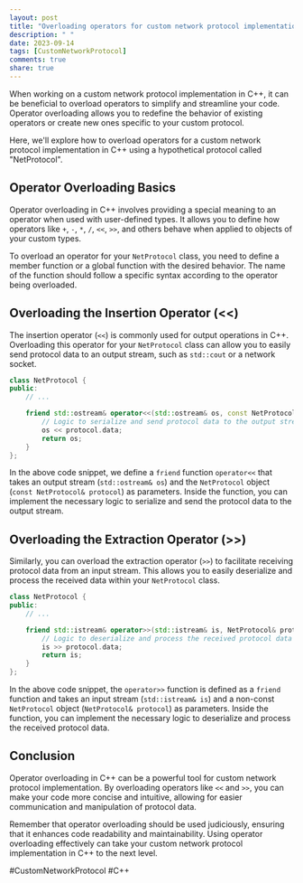 ```yaml
---
layout: post
title: "Overloading operators for custom network protocol implementation in C++"
description: " "
date: 2023-09-14
tags: [CustomNetworkProtocol]
comments: true
share: true
---
```


When working on a custom network protocol implementation in C++, it can be beneficial to overload operators to simplify and streamline your code. Operator overloading allows you to redefine the behavior of existing operators or create new ones specific to your custom protocol.

Here, we'll explore how to overload operators for a custom network protocol implementation in C++ using a hypothetical protocol called "NetProtocol".

## Operator Overloading Basics

Operator overloading in C++ involves providing a special meaning to an operator when used with user-defined types. It allows you to define how operators like `+`, `-`, `*`, `/`, `<<`, `>>`, and others behave when applied to objects of your custom types.

To overload an operator for your `NetProtocol` class, you need to define a member function or a global function with the desired behavior. The name of the function should follow a specific syntax according to the operator being overloaded.

## Overloading the Insertion Operator (<<)

The insertion operator (`<<`) is commonly used for output operations in C++. Overloading this operator for your `NetProtocol` class can allow you to easily send protocol data to an output stream, such as `std::cout` or a network socket.

```cpp
class NetProtocol {
public:
    // ...

    friend std::ostream& operator<<(std::ostream& os, const NetProtocol& protocol) {
        // Logic to serialize and send protocol data to the output stream
        os << protocol.data;
        return os;
    }
};
```

In the above code snippet, we define a `friend` function `operator<<` that takes an output stream (`std::ostream& os`) and the `NetProtocol` object (`const NetProtocol& protocol`) as parameters. Inside the function, you can implement the necessary logic to serialize and send the protocol data to the output stream.

## Overloading the Extraction Operator (>>)

Similarly, you can overload the extraction operator (`>>`) to facilitate receiving protocol data from an input stream. This allows you to easily deserialize and process the received data within your `NetProtocol` class.

```cpp
class NetProtocol {
public:
    // ...

    friend std::istream& operator>>(std::istream& is, NetProtocol& protocol) {
        // Logic to deserialize and process the received protocol data from the input stream
        is >> protocol.data;
        return is;
    }
};
```

In the above code snippet, the `operator>>` function is defined as a `friend` function and takes an input stream (`std::istream& is`) and a non-const `NetProtocol` object (`NetProtocol& protocol`) as parameters. Inside the function, you can implement the necessary logic to deserialize and process the received protocol data.

## Conclusion

Operator overloading in C++ can be a powerful tool for custom network protocol implementation. By overloading operators like `<<` and `>>`, you can make your code more concise and intuitive, allowing for easier communication and manipulation of protocol data.

Remember that operator overloading should be used judiciously, ensuring that it enhances code readability and maintainability. Using operator overloading effectively can take your custom network protocol implementation in C++ to the next level.

#CustomNetworkProtocol #C++
